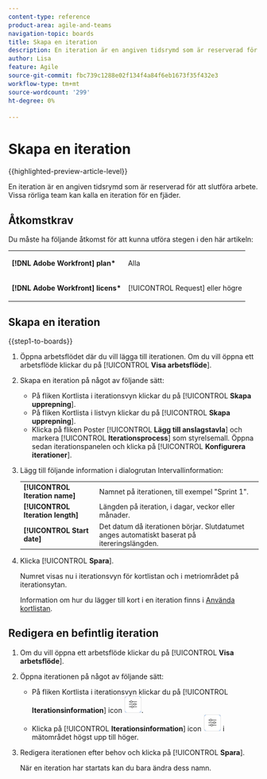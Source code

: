 ```yaml
---
content-type: reference
product-area: agile-and-teams
navigation-topic: boards
title: Skapa en iteration
description: En iteration är en angiven tidsrymd som är reserverad för att slutföra arbete. Vissa rörliga team kan kalla en iteration för en fjäder.
author: Lisa
feature: Agile
source-git-commit: fbc739c1288e02f134f4a84f6eb1673f35f432e3
workflow-type: tm+mt
source-wordcount: '299'
ht-degree: 0%

---
```


# Skapa en iteration

{{highlighted-preview-article-level}}

En iteration är en angiven tidsrymd som är reserverad för att slutföra arbete. Vissa rörliga team kan kalla en iteration för en fjäder.

## Åtkomstkrav

Du måste ha följande åtkomst för att kunna utföra stegen i den här artikeln:

<table style="table-layout:auto"> 
 <col> 
 </col> 
 <col> 
 </col> 
 <tbody> 
  <tr> 
   <td role="rowheader"><strong>[!DNL Adobe Workfront] plan*</strong></td> 
   <td> <p>Alla</p> </td> 
  </tr> 
  <tr> 
   <td role="rowheader"><strong>[!DNL Adobe Workfront] licens*</strong></td> 
   <td> <p>[!UICONTROL Request] eller högre</p> </td> 
  </tr> 
 </tbody> 
</table>

## Skapa en iteration

{{step1-to-boards}}

1. Öppna arbetsflödet där du vill lägga till iterationen. Om du vill öppna ett arbetsflöde klickar du på [!UICONTROL **Visa arbetsflöde**].
1. Skapa en iteration på något av följande sätt:

   * På fliken Kortlista i iterationsvyn klickar du på [!UICONTROL **Skapa upprepning**].
   * På fliken Kortlista i listvyn klickar du på [!UICONTROL **Skapa upprepning**].
   * Klicka på fliken Poster [!UICONTROL **Lägg till anslagstavla**] och markera [!UICONTROL **Iterationsprocess**] som styrelsemall. Öppna sedan iterationspanelen och klicka på [!UICONTROL **Konfigurera iterationer**].

1. Lägg till följande information i dialogrutan Intervallinformation:

   <table style="table-layout:auto"> 
    <tbody> 
     <tr> 
      <td><strong>[!UICONTROL Iteration name]</strong></td> 
      <td>Namnet på iterationen, till exempel "Sprint 1".</td> 
     </tr> 
     <tr> 
      <td><strong>[!UICONTROL Iteration length]</strong></td> 
      <td>Längden på iteration, i dagar, veckor eller månader.</td> 
     </tr>
     <tr> 
      <td><strong>[!UICONTROL Start date]</strong></td> 
      <td>Det datum då iterationen börjar. Slutdatumet anges automatiskt baserat på itereringslängden.</td> 
     </tr> 
    </tbody> 
   </table>

1. Klicka [!UICONTROL **Spara**].

   Numret visas nu i iterationsvyn för kortlistan och i metriområdet på iterationsytan.

   Information om hur du lägger till kort i en iteration finns i [Använda kortlistan](/help/quicksilver/agile/use-boards-agile-planning-tools/use-card-list.md).

## Redigera en befintlig iteration

1. Om du vill öppna ett arbetsflöde klickar du på [!UICONTROL **Visa arbetsflöde**].
1. Öppna iterationen på något av följande sätt:

   * På fliken Kortlista i iterationsvyn klickar du på [!UICONTROL **Iterationsinformation**] icon ![Iterationsinformation](assets/iteration-details-button.png).
   * Klicka på [!UICONTROL **Iterationsinformation**] icon ![Iterationsinformation](assets/iteration-details-button.png) i mätområdet högst upp till höger.

1. Redigera iterationen efter behov och klicka på [!UICONTROL **Spara**].

   När en iteration har startats kan du bara ändra dess namn.

